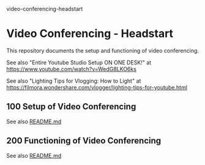  video-conferencing-headstart
# Video Conferencing - Headstart

This repository documents the setup and functioning of video conferencing.

See also "Entire Youtube Studio Setup ON ONE DESK!" at https://www.youtube.com/watch?v=WedG8LKO6ks

See also "Lighting Tips for Vlogging: How to Light" at https://filmora.wondershare.com/vlogger/lighting-tips-for-youtube.html

## 100 Setup of Video Conferencing

See also [README.md](./100/README.md)

## 200 Functioning of Video Conferencing

See also [README.md](./200/README.md)
